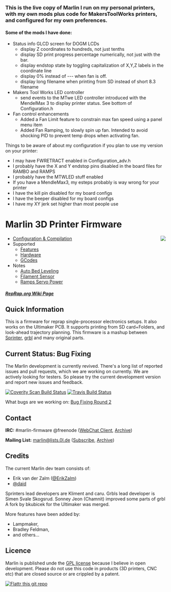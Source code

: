 ### This is the live copy of Marlin I run on my personal printers, with my own mods plus code for MakersToolWorks printers, and configured for my own preferences.

#### Some of the mods I have done:

  * Status info GLCD screen for DOGM LCDs
    * display Z coordinates to hundreds, not just tenths
    * display SD print progress percentage numerically, not just with the bar.
    * display endstop state by toggling capitalization of X,Y,Z labels in the coordinate line
    * display 0% instead of --- when fan is off.
    * display long filename when printing from SD instead of short 8.3 filename
  * Makers Tool Works LED controller
    * send events to the MTwe LED controller introduced with the MendelMax 3 to display printer status. See bottom of Configuration.h
  * Fan control enhancements
    * Added a Fan Limit feature to constrain max fan speed using a panel menu item
    * Added Fan Ramping, to slowly spin up fan. Intended to avoid shocking PID to prevent temp drops when activating fan.

Things to be aware of about my configuration if you plan to use my version on your printer:

  * I may have FWRETRACT enabled in Configuration_adv.h
  * I probably have the X and Y endstop pins disabled in the board files for RAMBO and RAMPS
  * I probably have the MTWLED stuff enabled
  * If you have a MendleMax3, my esteps probably is way wrong for your printer
  * I have the kill pin disabled for my board configs
  * I have the beeper disabled for my board configs
  * I have my XY jerk set higher than most people use

# Marlin 3D Printer Firmware
<img align="right" src="Documentation/Logo/Marlin%20Logo%20GitHub.png" />

  * [Configuration & Compilation](/Documentation/Compilation.md)
  * Supported
    * [Features](/Documentation/Features.md)
    * [Hardware](/Documentation/Hardware.md)
    * [GCodes](/Documentation/GCodes.md)
  * Notes
    * [Auto Bed Leveling](/Documentation/BedLeveling.md)
    * [Filament Sensor](/Documentation/FilamentSensor.md)
    * [Ramps Servo Power](/Documentation/RampsServoPower.md)

##### [RepRap.org Wiki Page](http://reprap.org/wiki/Marlin)

## Quick Information

This is a firmware for reprap single-processor electronics setups.
It also works on the Ultimaker PCB. It supports printing from SD card+Folders, and look-ahead trajectory planning.
This firmware is a mashup between [Sprinter](https://github.com/kliment/Sprinter), [grbl](https://github.com/simen/grbl) and many original parts.

## Current Status: Bug Fixing

The Marlin development is currently revived. There's a long list of reported issues and pull requests, which we are working on currently.
We are actively looking for testers. So please try the current development version and report new issues and feedback.

[![Coverity Scan Build Status](https://scan.coverity.com/projects/2224/badge.svg)](https://scan.coverity.com/projects/2224)
[![Travis Build Status](https://travis-ci.org/MarlinFirmware/Marlin.svg)](https://travis-ci.org/MarlinFirmware/Marlin)

What bugs are we working on: [Bug Fixing Round 2](https://github.com/MarlinFirmware/Marlin/milestones/Bug%20Fixing%20Round%202)

## Contact

__IRC:__ #marlin-firmware @freenode ([WebChat Client](https://webchat.freenode.net/?channels=marlin-firmware), [Archive](http://energymonitor-dk.dns4e.net/marlin-firmware-log/))

__Mailing List:__ marlin@lists.0l.de ([Subscribe](http://lists.0l.de/mailman/listinfo/marlin), [Archive](http://lists.0l.de/pipermail/marlin/))

## Credits

The current Marlin dev team consists of:

 - Erik van der Zalm ([@ErikZalm](https://github.com/ErikZalm))
 - [@daid](https://github.com/daid)
 
Sprinters lead developers are Kliment and caru.
Grbls lead developer is Simen Svale Skogsrud.
Sonney Jeon (Chamnit) improved some parts of grbl
A fork by bkubicek for the Ultimaker was merged.

More features have been added by:
  - Lampmaker,
  - Bradley Feldman,
  - and others...

## Licence

Marlin is published unde the [GPL license](/Documentation/COPYING.md) because I believe in open development.
Please do not use this code in products (3D printers, CNC etc) that are closed source or are crippled by a patent.

[![Flattr this git repo](http://api.flattr.com/button/flattr-badge-large.png)](https://flattr.com/submit/auto?user_id=ErikZalm&url=https://github.com/MarlinFirmware/Marlin&title=Marlin&language=&tags=github&category=software)
